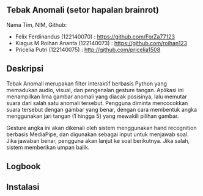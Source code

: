 Tebak Anomali (setor hapalan brainrot)
---
Nama Tim, NIM, Github:
- Felix Ferdinandus (122140070) : https://github.com/ForZa77123
- Kiagus M Roihan Ananta (122140073) : https://github.com/roihan123
- Pricelia Putri (122140075) : http://github.com/pricelia1508

Deskripsi
---
Tebak Anomali merupakan filter interaktif berbasis Python yang memadukan audio, visual, dan pengenalan gesture tangan. Aplikasi ini menampilkan lima gambar anomali yang diacak posisinya, lalu memutar suara dari salah satu anomali tersebut. Pengguna diminta mencocokkan suara tersebut dengan gambar yang benar, dengan cara membentuk angka menggunakan jari tangan (1 hingga 5) yang mewakili pilihan gambar.

Gesture angka ini akan dikenali oleh sistem menggunakan hand recognition berbasis MediaPipe, dan digunakan sebagai input untuk menjawab soal. Jika jawaban benar, pengguna akan lanjut ke soal berikutnya. Jika salah, sistem memberikan umpan balik.


Logbook
---


Instalasi
---
